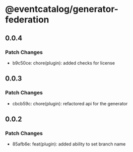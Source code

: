 # @eventcatalog/generator-federation

## 0.0.4

### Patch Changes

- b9c50ce: chore(plugin): added checks for license

## 0.0.3

### Patch Changes

- cbcb59c: chore(plugin): refactored api for the generator

## 0.0.2

### Patch Changes

- 85afb6e: feat(plugin): added ability to set branch name
